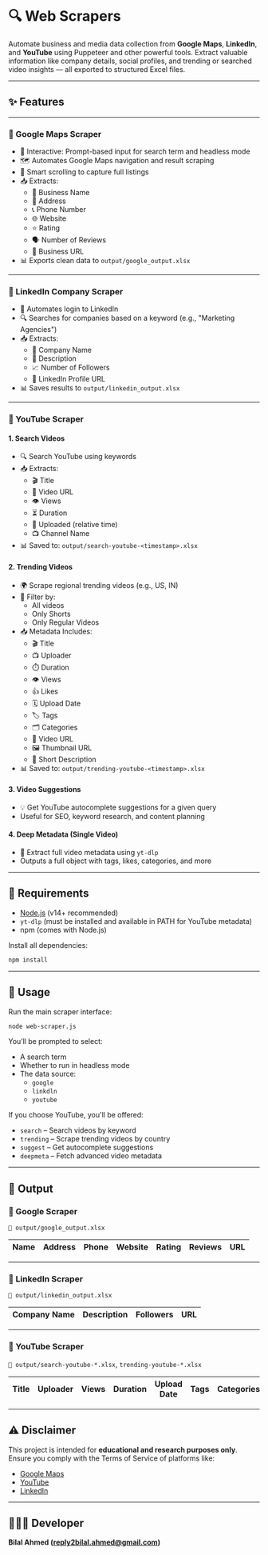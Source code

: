 # 🔍 Web Scrapers

Automate business and media data collection from **Google Maps**, **LinkedIn**, and **YouTube** using Puppeteer and other powerful tools. Extract valuable information like company details, social profiles, and trending or searched video insights — all exported to structured Excel files.

---

## ✨ Features

---

### 📍 Google Maps Scraper

- 🧠 Interactive: Prompt-based input for search term and headless mode
- 🗺️ Automates Google Maps navigation and result scraping
- 📜 Smart scrolling to capture full listings
- 📥 Extracts:
  - 🏢 Business Name
  - 📍 Address
  - 📞 Phone Number
  - 🌐 Website
  - ⭐ Rating
  - 🗣️ Number of Reviews
  - 🔗 Business URL
- 📊 Exports clean data to `output/google_output.xlsx`

---

### 🔗 LinkedIn Company Scraper

- 🔐 Automates login to LinkedIn
- 🔍 Searches for companies based on a keyword (e.g., "Marketing Agencies")
- 📥 Extracts:
  - 🏢 Company Name
  - 📍 Description
  - 📈 Number of Followers
  - 🔗 LinkedIn Profile URL
- 📊 Saves results to `output/linkedin_output.xlsx`

---

### 🎥 YouTube Scraper

#### 1. **Search Videos**

- 🔍 Search YouTube using keywords
- 📥 Extracts:
  - 🎬 Title
  - 🔗 Video URL
  - 👁️ Views
  - ⏳ Duration
  - 📆 Uploaded (relative time)
  - 📺 Channel Name
- 📊 Saved to: `output/search-youtube-<timestamp>.xlsx`

#### 2. **Trending Videos**

- 🌍 Scrape regional trending videos (e.g., US, IN)
- 🔎 Filter by:
  - All videos
  - Only Shorts
  - Only Regular Videos
- 📥 Metadata Includes:
  - 🎬 Title
  - 📺 Uploader
  - ⏱️ Duration
  - 👁️ Views
  - 👍 Likes
  - 🗓️ Upload Date
  - 🏷️ Tags
  - 🗂️ Categories
  - 🔗 Video URL
  - 🖼️ Thumbnail URL
  - 📝 Short Description
- 📊 Saved to: `output/trending-youtube-<timestamp>.xlsx`

#### 3. **Video Suggestions**

- 💡 Get YouTube autocomplete suggestions for a given query
- Useful for SEO, keyword research, and content planning

#### 4. **Deep Metadata (Single Video)**

- 🔎 Extract full video metadata using `yt-dlp`
- Outputs a full object with tags, likes, categories, and more

---

## 🔧 Requirements

- [Node.js](https://nodejs.org/) (v14+ recommended)
- `yt-dlp` (must be installed and available in PATH for YouTube metadata)
- npm (comes with Node.js)

Install all dependencies:

```bash
npm install
```

---

## 🚀 Usage

Run the main scraper interface:

```bash
node web-scraper.js
```

You’ll be prompted to select:

- A search term
- Whether to run in headless mode
- The data source:
  - `google`
  - `linkdln`
  - `youtube`

If you choose YouTube, you'll be offered:

- `search` – Search videos by keyword
- `trending` – Scrape trending videos by country
- `suggest` – Get autocomplete suggestions
- `deepmeta` – Fetch advanced video metadata

---

## 📁 Output

### 📍 Google Scraper

`📄 output/google_output.xlsx`

| Name | Address | Phone | Website | Rating | Reviews | URL |
| ---- | ------- | ----- | ------- | ------ | ------- | --- |

---

### 🔗 LinkedIn Scraper

`📄 output/linkedin_output.xlsx`

| Company Name | Description | Followers | URL |
| ------------ | ----------- | --------- | --- |

---

### 🎥 YouTube Scraper

`📄 output/search-youtube-*.xlsx`, `trending-youtube-*.xlsx`

| Title | Uploader | Views | Duration | Upload Date | Tags | Categories | URL | Description | Likes | Thumbnail |
| ----- | -------- | ----- | -------- | ----------- | ---- | ---------- | --- | ----------- | ----- | --------- |

---

## ⚠️ Disclaimer

This project is intended for **educational and research purposes only**. Ensure you comply with the Terms of Service of platforms like:

- [Google Maps](https://maps.google.com/help/terms_maps/)
- [YouTube](https://www.youtube.com/t/terms)
- [LinkedIn](https://www.linkedin.com/legal/user-agreement)

---

## 👨🏻‍💻 Developer

**Bilal Ahmed (reply2bilal.ahmed@gmail.com)**
